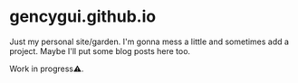 # gencygui.github.io

Just my personal site/garden. I'm gonna mess a little and sometimes add a project. Maybe I'll put some blog posts here too.

Work in progress⚠️.
